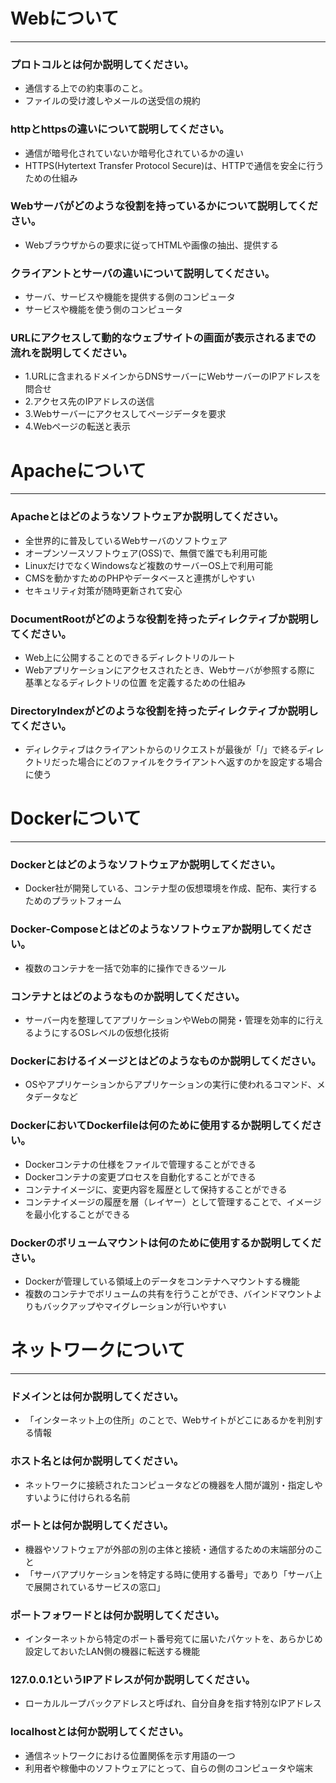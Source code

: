 # Webについて
---
### プロトコルとは何か説明してください。
- 通信する上での約束事のこと。
- ファイルの受け渡しやメールの送受信の規約


### httpとhttpsの違いについて説明してください。
- 通信が暗号化されていないか暗号化されているかの違い
- HTTPS(Hytertext Transfer Protocol Secure)は、HTTPで通信を安全に行うための仕組み


### Webサーバがどのような役割を持っているかについて説明してください。
- Webブラウザからの要求に従ってHTMLや画像の抽出、提供する


### クライアントとサーバの違いについて説明してください。
- サーバ、サービスや機能を提供する側のコンピュータ
- サービスや機能を使う側のコンピュータ


### URLにアクセスして動的なウェブサイトの画面が表示されるまでの流れを説明してください。
- 1.URLに含まれるドメインからDNSサーバーにWebサーバーのIPアドレスを問合せ
- 2.アクセス先のIPアドレスの送信
- 3.Webサーバーにアクセスしてページデータを要求
- 4.Webページの転送と表示



# Apacheについて
---
### Apacheとはどのようなソフトウェアか説明してください。
- 全世界的に普及しているWebサーバのソフトウェア
- オープンソースソフトウェア(OSS)で、無償で誰でも利用可能
- LinuxだけでなくWindowsなど複数のサーバーOS上で利用可能
- CMSを動かすためのPHPやデータベースと連携がしやすい
- セキュリティ対策が随時更新されて安心



### DocumentRootがどのような役割を持ったディレクティブか説明してください。
- Web上に公開することのできるディレクトリのルート
- Webアプリケーションにアクセスされたとき、Webサーバが参照する際に 基準となるディレクトリの位置 を定義するための仕組み

### DirectoryIndexがどのような役割を持ったディレクティブか説明してください。
- ディレクティブはクライアントからのリクエストが最後が「/」で終るディレクトリだった場合にどのファイルをクライアントへ返すのかを設定する場合に使う




# Dockerについて
---
### Dockerとはどのようなソフトウェアか説明してください。
- Docker社が開発している、コンテナ型の仮想環境を作成、配布、実行するためのプラットフォーム


### Docker-Composeとはどのようなソフトウェアか説明してください。
- 複数のコンテナを一括で効率的に操作できるツール


### コンテナとはどのようなものか説明してください。
- サーバー内を整理してアプリケーションやWebの開発・管理を効率的に行えるようにするOSレベルの仮想化技術



### Dockerにおけるイメージとはどのようなものか説明してください。
- OSやアプリケーションからアプリケーションの実行に使われるコマンド、メタデータなど


### DockerにおいてDockerfileは何のために使用するか説明してください。
- Dockerコンテナの仕様をファイルで管理することができる
- Dockerコンテナの変更プロセスを自動化することができる
- コンテナイメージに、変更内容を履歴として保持することができる
- コンテナイメージの履歴を層（レイヤー）として管理することで、イメージを最小化することができる


### Dockerのボリュームマウントは何のために使用するか説明してください。
- Dockerが管理している領域上のデータをコンテナへマウントする機能
- 複数のコンテナでボリュームの共有を行うことができ、バインドマウントよりもバックアップやマイグレーションが行いやすい



# ネットワークについて
---
### ドメインとは何か説明してください。
- 「インターネット上の住所」のことで、Webサイトがどこにあるかを判別する情報


### ホスト名とは何か説明してください。
- ネットワークに接続されたコンピュータなどの機器を人間が識別・指定しやすいように付けられる名前


### ポートとは何か説明してください。
- 機器やソフトウェアが外部の別の主体と接続・通信するための末端部分のこと
- 「サーバアプリケーションを特定する時に使用する番号」であり「サーバ上で展開されているサービスの窓口」


### ポートフォワードとは何か説明してください。
- インターネットから特定のポート番号宛てに届いたパケットを、あらかじめ設定しておいたLAN側の機器に転送する機能


### 127.0.0.1というIPアドレスが何か説明してください。
- ローカルループバックアドレスと呼ばれ、自分自身を指す特別なIPアドレス


### localhostとは何か説明してください。
- 通信ネットワークにおける位置関係を示す用語の一つ
- 利用者や稼働中のソフトウェアにとって、自らの側のコンピュータや端末



